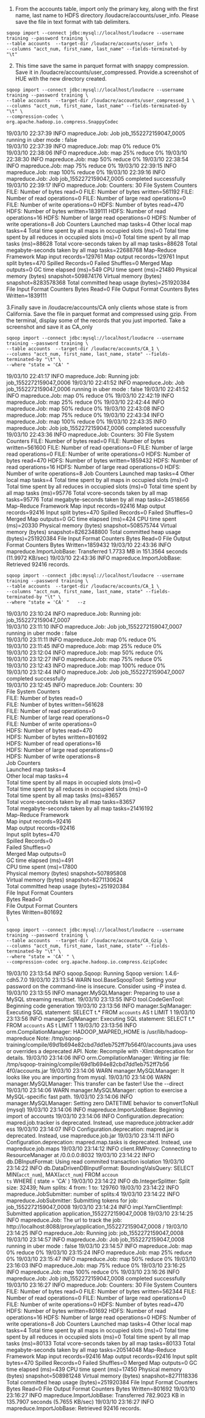 1. From the accounts table, import only the primary key, along with the first name, last name to
HDFS directory /loudacre/accounts/user_info. Please save the file in text format with tab
delimiters.

```
sqoop import --connect jdbc:mysql://localhost/loudacre --username training --password training \
--table accounts  --target-dir /loudacre/accounts/user_info \
--columns "acct_num, first_name, last_name" --fields-terminated-by "\t"
```

2. This time save the same in parquet format with snappy compression. Save it in
/loudacre/accounts/user_compressed. Provide.a screenshot of HUE with the new directory
created.
```
sqoop import --connect jdbc:mysql://localhost/loudacre --username training --password training \
--table accounts  --target-dir /loudacre/accounts/user_compressed_1 \
--columns "acct_num, first_name, last_name" --fields-terminated-by "\t" \
--compression-codec \
org.apache.hadoop.io.compress.SnappyCodec
```


19/03/10 22:37:39 INFO mapreduce.Job: Job job_1552272159047_0005 running in uber mode : false\
19/03/10 22:37:39 INFO mapreduce.Job:  map 0% reduce 0%\
19/03/10 22:38:06 INFO mapreduce.Job:  map 25% reduce 0%
19/03/10 22:38:30 INFO mapreduce.Job:  map 50% reduce 0%
19/03/10 22:38:54 INFO mapreduce.Job:  map 75% reduce 0%
19/03/10 22:39:15 INFO mapreduce.Job:  map 100% reduce 0%
19/03/10 22:39:16 INFO mapreduce.Job: Job job_1552272159047_0005 completed successfully
19/03/10 22:39:17 INFO mapreduce.Job: Counters: 30
        File System Counters
                FILE: Number of bytes read=0
                FILE: Number of bytes written=561192
                FILE: Number of read operations=0
                FILE: Number of large read operations=0
                FILE: Number of write operations=0
                HDFS: Number of bytes read=470
                HDFS: Number of bytes written=1839111
                HDFS: Number of read operations=16
                HDFS: Number of large read operations=0
                HDFS: Number of write operations=8
        Job Counters
                Launched map tasks=4
                Other local map tasks=4
                Total time spent by all maps in occupied slots (ms)=0
                Total time spent by all reduces in occupied slots (ms)=0
                Total time spent by all map tasks (ms)=88628
                Total vcore-seconds taken by all map tasks=88628
                Total megabyte-seconds taken by all map tasks=22688768
        Map-Reduce Framework
                Map input records=129761
                Map output records=129761
                Input split bytes=470
                Spilled Records=0
                Failed Shuffles=0
                Merged Map outputs=0
                GC time elapsed (ms)=549
                CPU time spent (ms)=21480
                Physical memory (bytes) snapshot=509874176
                Virtual memory (bytes) snapshot=8283578368
                Total committed heap usage (bytes)=251920384
        File Input Format Counters
                Bytes Read=0
        File Output Format Counters
                Bytes Written=1839111
                




3.Finally save in /loudacre/accounts/CA only clients whose state is from California. Save the file
in parquet format and compressed using gzip. From the terminal, display some of the records
that you just imported. Take a screenshot and save it as CA_only

```
sqoop import --connect jdbc:mysql://localhost/loudacre --username training --password training \
--table accounts  --target-dir /loudacre/accounts/CA_1 \
--columns "acct_num, first_name, last_name, state" --fields-terminated-by "\t" \
--where "state = 'CA' " 
```

19/03/10 22:41:17 INFO mapreduce.Job: Running job: job_1552272159047_0006
19/03/10 22:41:52 INFO mapreduce.Job: Job job_1552272159047_0006 running in uber mode : false
19/03/10 22:41:52 INFO mapreduce.Job:  map 0% reduce 0%
19/03/10 22:42:19 INFO mapreduce.Job:  map 25% reduce 0%
19/03/10 22:42:44 INFO mapreduce.Job:  map 50% reduce 0%
19/03/10 22:43:08 INFO mapreduce.Job:  map 75% reduce 0%
19/03/10 22:43:34 INFO mapreduce.Job:  map 100% reduce 0%
19/03/10 22:43:35 INFO mapreduce.Job: Job job_1552272159047_0006 completed successfully
19/03/10 22:43:36 INFO mapreduce.Job: Counters: 30
        File System Counters
                FILE: Number of bytes read=0
                FILE: Number of bytes written=561600
                FILE: Number of read operations=0
                FILE: Number of large read operations=0
                FILE: Number of write operations=0
                HDFS: Number of bytes read=470
                HDFS: Number of bytes written=1859432
                HDFS: Number of read operations=16
                HDFS: Number of large read operations=0
                HDFS: Number of write operations=8
        Job Counters
                Launched map tasks=4
                Other local map tasks=4
                Total time spent by all maps in occupied slots (ms)=0
                Total time spent by all reduces in occupied slots (ms)=0
                Total time spent by all map tasks (ms)=95776
                Total vcore-seconds taken by all map tasks=95776
                Total megabyte-seconds taken by all map tasks=24518656
        Map-Reduce Framework
                Map input records=92416
                Map output records=92416
                Input split bytes=470
                Spilled Records=0
                Failed Shuffles=0
                Merged Map outputs=0
                GC time elapsed (ms)=424
                CPU time spent (ms)=20330
                Physical memory (bytes) snapshot=508575744
                Virtual memory (bytes) snapshot=8262348800
                Total committed heap usage (bytes)=251920384
        File Input Format Counters
                Bytes Read=0
        File Output Format Counters
                Bytes Written=1859432
19/03/10 22:43:36 INFO mapreduce.ImportJobBase: Transferred 1.7733 MB in 151.3564 seconds (11.9972 KB/sec)
19/03/10 22:43:36 INFO mapreduce.ImportJobBase: Retrieved 92416 records.


```
sqoop import --connect jdbc:mysql://localhost/loudacre --username training --password training \
--table accounts  --target-dir /loudacre/accounts/CA_1 \
--columns "acct_num, first_name, last_name, state" --fields-terminated-by "\t" \
--where "state = 'CA' "   --z
```

19/03/10 23:10:24 INFO mapreduce.Job: Running job: job_1552272159047_0007                                 \
19/03/10 23:11:10 INFO mapreduce.Job: Job job_1552272159047_0007 running in uber mode : false             \
19/03/10 23:11:11 INFO mapreduce.Job:  map 0% reduce 0%                                                   \
19/03/10 23:11:45 INFO mapreduce.Job:  map 25% reduce 0%                                                  \
19/03/10 23:12:04 INFO mapreduce.Job:  map 50% reduce 0%                                                  \
19/03/10 23:12:27 INFO mapreduce.Job:  map 75% reduce 0%                                                  \
19/03/10 23:12:43 INFO mapreduce.Job:  map 100% reduce 0%                                                 \
19/03/10 23:12:44 INFO mapreduce.Job: Job job_1552272159047_0007 completed successfully                   \
19/03/10 23:12:45 INFO mapreduce.Job: Counters: 30                                                        \
        File System Counters                                                                              \
                FILE: Number of bytes read=0                                                              \
                FILE: Number of bytes written=561628                                                      \
                FILE: Number of read operations=0                                                         \
                FILE: Number of large read operations=0                                                   \
                FILE: Number of write operations=0                                                        \
                HDFS: Number of bytes read=470                                                            \
                HDFS: Number of bytes written=801692                                                      \
                HDFS: Number of read operations=16                                                        \
                HDFS: Number of large read operations=0                                                   \
                HDFS: Number of write operations=8                                                        \
        Job Counters                                                                                      \
                Launched map tasks=4                                                                      \
                Other local map tasks=4                                                                   \
                Total time spent by all maps in occupied slots (ms)=0                                     \
                Total time spent by all reduces in occupied slots (ms)=0                                  \
                Total time spent by all map tasks (ms)=83657                                              \
                Total vcore-seconds taken by all map tasks=83657                                          \
                Total megabyte-seconds taken by all map tasks=21416192                                    \
        Map-Reduce Framework                                                                              \
                Map input records=92416                                                                   \
                Map output records=92416                                                                  \
                Input split bytes=470                                                                     \
                Spilled Records=0                                                                         \
                Failed Shuffles=0                                                                         \
                Merged Map outputs=0                                                                      \
                GC time elapsed (ms)=491                                                                  \
                CPU time spent (ms)=17800                                                                 \
                Physical memory (bytes) snapshot=507895808                                                \
                Virtual memory (bytes) snapshot=8271130624                                                \
                Total committed heap usage (bytes)=251920384                                              \
        File Input Format Counters                                                                        \
                Bytes Read=0                                                                              \
        File Output Format Counters                                                                       \
                Bytes Written=801692                                                                      \
                                                                                                          \


```
sqoop import --connect jdbc:mysql://localhost/loudacre --username training --password training \
--table accounts  --target-dir /loudacre/accounts/CA_Gzip \
--columns "acct_num, first_name, last_name, state" --fields-terminated-by "\t" \
--where "state = 'CA' " \
--compression-codec org.apache.hadoop.io.compress.GzipCodec
```


19/03/10 23:13:54 INFO sqoop.Sqoop: Running Sqoop version: 1.4.6-cdh5.7.0
19/03/10 23:13:54 WARN tool.BaseSqoopTool: Setting your password on the command-line is insecure. Consider using -P instea                                      d.
19/03/10 23:13:55 INFO manager.MySQLManager: Preparing to use a MySQL streaming resultset.
19/03/10 23:13:55 INFO tool.CodeGenTool: Beginning code generation
19/03/10 23:13:56 INFO manager.SqlManager: Executing SQL statement: SELECT t.* FROM `accounts` AS t LIMIT 1
19/03/10 23:13:56 INFO manager.SqlManager: Executing SQL statement: SELECT t.* FROM `accounts` AS t LIMIT 1
19/03/10 23:13:56 INFO orm.CompilationManager: HADOOP_MAPRED_HOME is /usr/lib/hadoop-mapreduce
Note: /tmp/sqoop-training/compile/69d1b694e82cbd7dd1eb752ff7b564f0/accounts.java uses or overrides a deprecated API.
Note: Recompile with -Xlint:deprecation for details.
19/03/10 23:14:06 INFO orm.CompilationManager: Writing jar file: /tmp/sqoop-training/compile/69d1b694e82cbd7dd1eb752ff7b56                                      4f0/accounts.jar
19/03/10 23:14:06 WARN manager.MySQLManager: It looks like you are importing from mysql.
19/03/10 23:14:06 WARN manager.MySQLManager: This transfer can be faster! Use the --direct
19/03/10 23:14:06 WARN manager.MySQLManager: option to exercise a MySQL-specific fast path.
19/03/10 23:14:06 INFO manager.MySQLManager: Setting zero DATETIME behavior to convertToNull (mysql)
19/03/10 23:14:06 INFO mapreduce.ImportJobBase: Beginning import of accounts
19/03/10 23:14:06 INFO Configuration.deprecation: mapred.job.tracker is deprecated. Instead, use mapreduce.jobtracker.addr                                      ess
19/03/10 23:14:07 INFO Configuration.deprecation: mapred.jar is deprecated. Instead, use mapreduce.job.jar
19/03/10 23:14:11 INFO Configuration.deprecation: mapred.map.tasks is deprecated. Instead, use mapreduce.job.maps
19/03/10 23:14:12 INFO client.RMProxy: Connecting to ResourceManager at /0.0.0.0:8032
19/03/10 23:14:22 INFO db.DBInputFormat: Using read commited transaction isolation
19/03/10 23:14:22 INFO db.DataDrivenDBInputFormat: BoundingValsQuery: SELECT MIN(`acct_num`), MAX(`acct_num`) FROM `accoun                                      ts` WHERE ( state = 'CA'  )
19/03/10 23:14:22 INFO db.IntegerSplitter: Split size: 32439; Num splits: 4 from: 1 to: 129760
19/03/10 23:14:22 INFO mapreduce.JobSubmitter: number of splits:4
19/03/10 23:14:22 INFO mapreduce.JobSubmitter: Submitting tokens for job: job_1552272159047_0008
19/03/10 23:14:24 INFO impl.YarnClientImpl: Submitted application application_1552272159047_0008
19/03/10 23:14:25 INFO mapreduce.Job: The url to track the job: http://localhost:8088/proxy/application_1552272159047_0008                                      /
19/03/10 23:14:25 INFO mapreduce.Job: Running job: job_1552272159047_0008
19/03/10 23:14:57 INFO mapreduce.Job: Job job_1552272159047_0008 running in uber mode : false
19/03/10 23:14:57 INFO mapreduce.Job:  map 0% reduce 0%
19/03/10 23:15:24 INFO mapreduce.Job:  map 25% reduce 0%
19/03/10 23:15:47 INFO mapreduce.Job:  map 50% reduce 0%
19/03/10 23:16:03 INFO mapreduce.Job:  map 75% reduce 0%
19/03/10 23:16:25 INFO mapreduce.Job:  map 100% reduce 0%
19/03/10 23:16:26 INFO mapreduce.Job: Job job_1552272159047_0008 completed successfully
19/03/10 23:16:27 INFO mapreduce.Job: Counters: 30
        File System Counters
                FILE: Number of bytes read=0
                FILE: Number of bytes written=562344
                FILE: Number of read operations=0
                FILE: Number of large read operations=0
                FILE: Number of write operations=0
                HDFS: Number of bytes read=470
                HDFS: Number of bytes written=801692
                HDFS: Number of read operations=16
                HDFS: Number of large read operations=0
                HDFS: Number of write operations=8
        Job Counters
                Launched map tasks=4
                Other local map tasks=4
                Total time spent by all maps in occupied slots (ms)=0
                Total time spent by all reduces in occupied slots (ms)=0
                Total time spent by all map tasks (ms)=80133
                Total vcore-seconds taken by all map tasks=80133
                Total megabyte-seconds taken by all map tasks=20514048
        Map-Reduce Framework
                Map input records=92416
                Map output records=92416
                Input split bytes=470
                Spilled Records=0
                Failed Shuffles=0
                Merged Map outputs=0
                GC time elapsed (ms)=439
                CPU time spent (ms)=17450
                Physical memory (bytes) snapshot=508981248
                Virtual memory (bytes) snapshot=8271118336
                Total committed heap usage (bytes)=251920384
        File Input Format Counters
                Bytes Read=0
        File Output Format Counters
                Bytes Written=801692
19/03/10 23:16:27 INFO mapreduce.ImportJobBase: Transferred 782.9023 KB in 135.7907 seconds (5.7655 KB/sec)
19/03/10 23:16:27 INFO mapreduce.ImportJobBase: Retrieved 92416 records.
